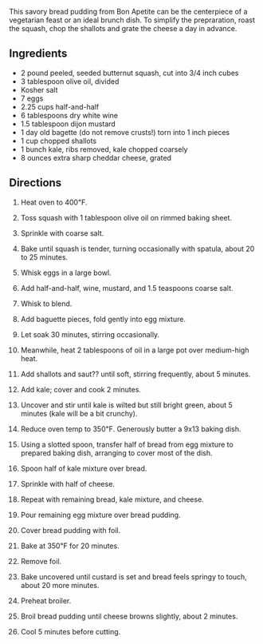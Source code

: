 <div id="wikitext">

This savory bread pudding from Bon Apetite can be the centerpiece of a
vegetarian feast or an ideal brunch dish. To simplify the prepraration,
roast the squash, chop the shallots and grate the cheese a day in
advance.

<span id="ingredients"></span>

Ingredients
-----------

-   2 pound peeled, seeded butternut squash, cut into 3/4 inch cubes
-   3 tablespoon olive oil, divided
-   Kosher salt
-   7 eggs
-   2.25 cups half-and-half
-   6 tablespoons dry white wine
-   1.5 tablespoon dijon mustard
-   1 day old bagette (do not remove crusts!) torn into 1 inch pieces
-   1 cup chopped shallots
-   1 bunch kale, ribs removed, kale chopped coarsely
-   8 ounces extra sharp cheddar cheese, grated

<span id="directions"></span>

Directions
----------

1.  Heat oven to 400℉.
2.  Toss squash with 1 tablespoon olive oil on rimmed baking sheet.
3.  Sprinkle with coarse salt.
4.  Bake until squash is tender, turning occasionally with spatula,
    about 20 to 25 minutes.
    <div class="vspace">

    </div>

5.  Whisk eggs in a large bowl.
6.  Add half-and-half, wine, mustard, and 1.5 teaspoons coarse salt.
7.  Whisk to blend.
8.  Add baguette pieces, fold gently into egg mixture.
9.  Let soak 30 minutes, stirring occasionally.
    <div class="vspace">

    </div>

10. Meanwhile, heat 2 tablespoons of oil in a large pot over medium-high
    heat.
11. Add shallots and saut?? until soft, stirring frequently, about 5
    minutes.
12. Add kale; cover and cook 2 minutes.
13. Uncover and stir until kale is wilted but still bright green, about
    5 minutes (kale will be a bit crunchy).
    <div class="vspace">

    </div>

14. Reduce oven temp to 350℉. Generously butter a 9x13 baking dish.
    <div class="vspace">

    </div>

15. Using a slotted spoon, transfer half of bread from egg mixture to
    prepared baking dish, arranging to cover most of the dish.
16. Spoon half of kale mixture over bread.
17. Sprinkle with half of cheese.
18. Repeat with remaining bread, kale mixture, and cheese.
19. Pour remaining egg mixture over bread pudding.
    <div class="vspace">

    </div>

20. Cover bread pudding with foil.
21. Bake at 350℉ for 20 minutes.
22. Remove foil.
23. Bake uncovered until custard is set and bread feels springy to
    touch, about 20 more minutes.
    <div class="vspace">

    </div>

24. Preheat broiler.
25. Broil bread pudding until cheese browns slightly, about 2 minutes.
26. Cool 5 minutes before cutting.

<div class="vspace">

</div>

</div>
